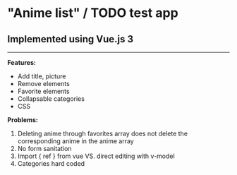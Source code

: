 # "Anime list" / TODO test app
## Implemented using Vue.js 3
---

**Features:**
- Add title, picture
- Remove elements
- Favorite elements
- Collapsable categories
- CSS

**Problems:**
1. Deleting anime through favorites array does not delete the corresponding anime in the anime array
2. No form sanitation
3. Import { ref } from vue VS. direct editing with v-model
4. Categories hard coded